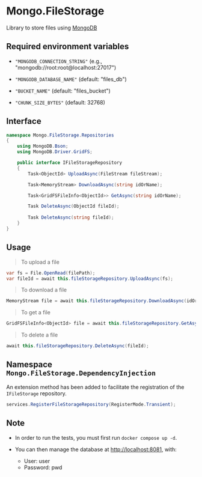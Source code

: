 # Mongo.FileStorage

Library to store files using [MongoDB](https://www.Mongo.com)

## Required environment variables

- `"MONGODB_CONNECTION_STRING"` (e.g., "mongodb://root:root@localhost:27017")

- `"MONGODB_DATABASE_NAME"` (default: "files_db")

- `"BUCKET_NAME"` (default: "files_bucket")

- `"CHUNK_SIZE_BYTES"` (default: 32768)

## Interface

```C#
namespace Mongo.FileStorage.Repositories
{
    using MongoDB.Bson;
    using MongoDB.Driver.GridFS;

    public interface IFileStorageRepository
    {
        Task<ObjectId> UploadAsync(FileStream fileStream);

        Task<MemoryStream> DownloadAsync(string idOrName);

        Task<GridFSFileInfo<ObjectId>> GetAsync(string idOrName);

        Task DeleteAsync(ObjectId fileId);
        
        Task DeleteAsync(string fileId);
    }
}
```

## Usage

> To upload a file

```C#
var fs = File.OpenRead(filePath);
var fileId = await this.fileStorageRepository.UploadAsync(fs);
```

> To download a file

```C#
MemoryStream file = await this.fileStorageRepository.DownloadAsync(idOrName);
```

> To get a file

```C#
GridFSFileInfo<ObjectId> file = await this.fileStorageRepository.GetAsync(idOrName);
```

> To delete a file

```C#
await this.fileStorageRepository.DeleteAsync(fileId);
````

## Namespace `Mongo.FileStorage.DependencyInjection`

An extension method has been added to facilitate the registration of the `IFileStorage` repository.

```C#
services.RegisterFileStorageRepository(RegisterMode.Transient);
````

## Note

- In order to run the tests, you must first run `docker compose up -d`.

- You can then manage the database at [http://localhost:8081](http://localhost:8081), with:
  - User: user
  - Password: pwd